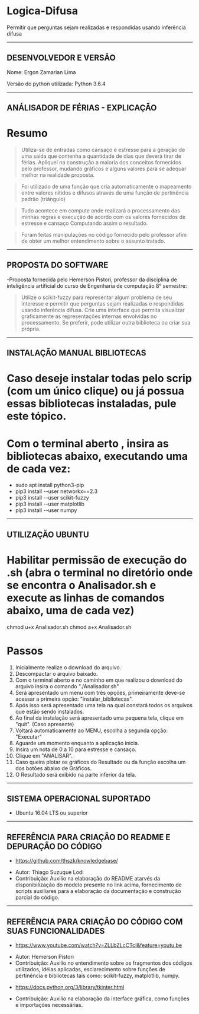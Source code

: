 # Logica-Difusa
Permitir que perguntas sejam realizadas e respondidas usando inferência difusa

----------------------
DESENVOLVEDOR E VERSÃO
----------------------

Nome: Ergon Zamarian Lima

Versão do python utilizada: Python 3.6.4
 
---------------------------------
ANÁLISADOR DE FÉRIAS - EXPLICAÇÃO
---------------------------------

# Resumo

>Utiliza-se de entradas como cansaço e estresse para a geração de uma saída que contenha a quantidade de dias que deverá tirar de férias.
Apliquei na construção a maioria dos conceitos fornecidos pelo professor, mudando gráficos e alguns valores para se adequar melhor na realidade proposta.

>Foi utilizado de uma função que cria automaticamente o mapeamento entre valores nítidos e difusos através de uma função de pertinência padrão (triângulo)

>Tudo acontece em compute onde realizará o processamento das minhas regras e execução de acordo com os valores fornecidos de estresse e cansaço Computando assim o resultado.

> Foram feitas manipulações no código fornecido pelo professor afim de obter um melhor entendimento sobre o assunto tratado.

--------------------
PROPOSTA DO SOFTWARE
--------------------

-Proposta fornecida pelo Hemerson Pistori, professor da disciplina de inteligência artificial do curso de Engenharia de computação 8° semestre:  

> Utilize o scikit-fuzzy para representar algum problema de seu interesse e permitir que perguntas sejam realizadas e respondidas usando inferência difusa. Crie uma interface que permita visualizar graficamente as representações internas envolvidas no processamento. Se preferir, pode utilizar outra biblioteca ou criar sua própria.

-----------------------------
INSTALAÇÃO MANUAL BIBLIOTECAS
-----------------------------

# Caso deseje instalar todas pelo scrip (com um único clique) ou já possua essas bibliotecas instaladas, pule este tópico.

# Com o terminal aberto , insira as bibliotecas abaixo, executando uma de cada vez:

- sudo apt install python3-pip
- pip3 install --user networkx==2.3
- pip3 install --user scikit-fuzzy
- pip3 install --user matplotlib
- pip3 install --user numpy

-----------------
UTILIZAÇÃO UBUNTU
-----------------

# Habilitar permissão de execução do .sh (abra o terminal no diretório onde se encontra o Analisador.sh e execute as linhas de comandos abaixo, uma de cada vez)

chmod u+x Analisador.sh
chmod a+x Analisador.sh

# Passos

1. Inicialmente realize o download do arquivo.
2. Descompactar o arquivo baixado.
3. Com o terminal aberto e no caminho em que realizou o download do arquivo insira o comando "./Analisador.sh"
4. Será apresentado um menu com três opções, primeiramente deve-se acessar a primeira opção: "instalar_bibliotecas".
5. Após isso será apresentado uma tela na qual constará todos os arquivos que estão sendo instalados.
6. Ao final da instalação será apresentado uma pequena tela, clique em "quit". (Caso apresente)
7. Voltará automaticamente ao MENU, escolha a segunda opção: "Executar"
8. Aguarde um momento enquanto a aplicação inicia.
9. Insira um nota de 0 a 10 para estresse e cansaço.
10. Clique em "ANALISAR".
11. Caso queira plotar os gráficos do Resultado ou da função escolha um dos botões abaixo de Gráficos.
11. O Resultado será exibido na parte inferior da tela.

-----------------------------
SISTEMA OPERACIONAL SUPORTADO
-----------------------------

- Ubuntu 16.04 LTS ou superior

-------------------------------------------------------
REFERÊNCIA PARA CRIAÇÃO DO README E DEPURAÇÃO DO CÓDIGO
-------------------------------------------------------

* https://github.com/thszk/knowledgebase/ 

- Autor: Thiago Suzuque Lodi
- Contribuição: Auxilio na elaboração do README atarvés da disponibilização do modelo presente no link acima, fornecimento de scripts auxiliares para a elaboração da documentação e construção parcial do código.

----------------------------------------------------------
REFERÊNCIA PARA CRIAÇÃO DO CÓDIGO COM SUAS FUNCIONALIDADES
----------------------------------------------------------


* https://www.youtube.com/watch?v=ZLLbZLcCTcI&feature=youtu.be

- Autor: Hemerson Pistori
- Contribuição: Auxilio no entendimento sobre os fragmentos dos códigos utilizados, idéias aplicadas, esclarecimento sobre funções de pertinência e bibliotecas tais como: scikit-fuzzy, matplotlib, numpy.

* https://docs.python.org/3/library/tkinter.html

- Contribuição: Auxilio na elaboração da interface gráfica, como funções e importações necessárias.


